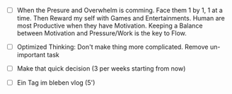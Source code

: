 - [ ] When the Presure and Overwhelm is comming. Face them 1 by 1, 1 at a time. Then Reward my self with Games and Entertainments. 
	Human are most Productive when they have Motivation. Keeping a Balance between Motivation and Pressure/Work is the key to Flow.
	
- [ ] Optimized Thinking: Don't make thing more complicated. Remove un-important task 
	
- [ ] Make that quick decision (3 per weeks starting from now)
	
- [ ] Ein Tag im bleben vlog (5') 
